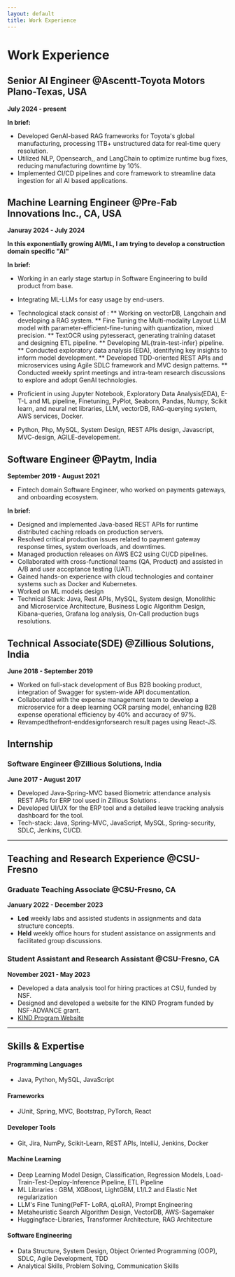 ```yaml
---
layout: default
title: Work Experience
---
```


# Work Experience

## Senior AI Engineer @Ascentt-Toyota Motors Plano-Texas, USA
**July 2024 - present**

**In brief:**
 - Developed GenAI-based RAG frameworks for Toyota's global manufacturing, processing 1TB+ unstructured data for
real-time query resolution.
 - Utilized NLP, Opensearch,, and LangChain to optimize runtime bug fixes, reducing manufacturing downtime by 10%.
 - Implemented CI/CD pipelines and core framework to streamline data ingestion for all AI based applications.

## Machine Learning Engineer @Pre-Fab Innovations Inc., CA, USA
**Januray 2024 - July 2024**

**In this exponentially growing AI/ML, I am trying to develop a construction domain specific "AI"** 

**In brief:**
 - Working in an early stage startup in Software Engineering to build product from base.
 - Integrating ML-LLMs for easy usage by end-users.

 - Technological stack consist of : 
    ** Working on vectorDB, Langchain and developing a RAG system.
    ** Fine Tuning the Multi-modality Layout LLM model with parameter-efficient-fine-tuning with  quantization, mixed precision.
    ** TextOCR using pytesseract, generating training dataset and designing ETL pipeline.
    ** Developing ML{train-test-infer} pipeline.
    ** Conducted exploratory data analysis (EDA), identifying key insights to inform model development.
    ** Developed TDD-oriented REST APIs and microservices using Agile SDLC framework and MVC design patterns.
    ** Conducted weekly sprint meetings and intra-team research discussions to explore and adopt GenAI technologies.
  
 - Proficient in using Jupyter Notebook, Exploratory Data Analysis(EDA), E-T-L and ML pipeline, Finetuning, PyPlot, Seaborn, Pandas, Numpy, 
   Scikit learn, and neural net libraries, LLM, vectorDB, RAG-querying system, AWS services, Docker.
 - Python, Php, MySQL, System Design, REST APIs design, Javascript, MVC-design, AGILE-developement.
  
## Software Engineer @Paytm, India
**September 2019 - August 2021**

- Fintech domain Software Engineer, who worked on payments gateways, and onboarding ecosystem.

**In brief:**
- Designed and implemented Java-based REST APIs for runtime distributed caching reloads on production servers.
- Resolved critical production issues related to payment gateway response times, system overloads, and downtimes.
- Managed production releases on AWS EC2 using CI/CD pipelines.
- Collaborated with cross-functional teams (QA, Product) and assisted in A/B and user acceptance testing (UAT).
- Gained hands-on experience with cloud technologies and container systems such as Docker and Kubernetes.
- Worked on ML models design
-  Technical Stack: Java, Rest APIs, MySQL, System design, Monolithic and Microservice Architecture, Business Logic Algorithm Design, Kibana-queries, Grafana log analysis, On-Call production bugs resolutions.


## Technical Associate(SDE) @Zillious Solutions, India
**June 2018 - September 2019**

- Worked on full-stack development of Bus B2B booking product, integration of Swagger for system-wide API documentation.
- Collaborated with the expense management team to develop a microservice for a deep learning OCR parsing model, enhancing B2B expense operational efficiency by 40% and accuracy of 97%.
-  Revampedthefront-enddesignforsearch result pages using React-JS.

## Internship
### Software Engineer @Zillious Solutions, India
**June 2017 - August 2017**

 - Developed Java-Spring-MVC based Biometric attendance analysis REST APIs for ERP tool used in Zillious Solutions .
 - Developed UI/UX for the ERP tool and a detailed leave tracking analysis dashboard for the tool.
 - Tech-stack: Java, Spring-MVC, JavaScript, MySQL, Spring-security, SDLC, Jenkins, CI/CD.

---

## Teaching and Research Experience @CSU-Fresno

### Graduate Teaching Associate @CSU-Fresno, CA
**January 2022 - December 2023**

- **Led** weekly labs and assisted students in assignments and data structure concepts.
- **Held** weekly office hours for student assistance on assignments and facilitated group discussions.

### Student Assistant and Research Assistant @CSU-Fresno, CA
**November 2021 - May 2023**

- Developed a data analysis tool for hiring practices at CSU, funded by NSF.
- Designed and developed a website for the KIND Program funded by NSF-ADVANCE grant.
- [KIND Program Website](https://engineering.fresnostate.edu/specialprojects/kind/)

---

## Skills & Expertise

#### Programming Languages
- Java, Python, MySQL, JavaScript

#### Frameworks
- JUnit, Spring, MVC, Bootstrap, PyTorch, React

#### Developer Tools
- Git, Jira, NumPy, Scikit-Learn, REST APIs, IntelliJ, Jenkins, Docker

#### Machine Learning
- Deep Learning Model Design, Classification, Regression Models, Load-Train-Test-Deploy-Inference Pipeline, ETL Pipeline
- ML Libraries : GBM, XGBoost, LightGBM, L1/L2 and Elastic Net regularization
- LLM's Fine Tuning(PeFT- LoRA, qLoRA), Prompt Engineering
- Metaheuristic Search Algorithm Design, VectorDB, AWS-Sagemaker
- Huggingface-Libraries, Transformer Architecture, RAG Architecture

#### Software Engineering
- Data Structure, System Design, Object Oriented Programming (OOP), SDLC, Agile Development, TDD
- Analytical Skills, Problem Solving, Communication Skills
